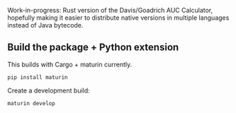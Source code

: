 Work-in-progress: Rust version of the Davis/Goadrich AUC Calculator, hopefully
making it easier to distribute native versions in multiple languages instead
of Java bytecode.

## Build the package + Python extension

This builds with Cargo + maturin currently.

```console
pip install maturin
```

Create a development build:

```console
maturin develop
```
